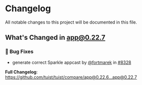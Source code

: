 # Changelog

All notable changes to this project will be documented in this file.
## What's Changed in app@0.22.7<!-- RELEASE NOTES START -->

### 🐛 Bug Fixes

* generate correct Sparkle appcast by [@fortmarek](https://github.com/fortmarek) in [#8328](https://github.com/tuist/tuist/pull/8328)

**Full Changelog**: https://github.com/tuist/tuist/compare/app@0.22.6...app@0.22.7

<!-- generated by git-cliff -->
